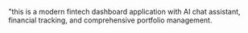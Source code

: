 "this is a modern fintech dashboard application with AI chat assistant, financial tracking, and comprehensive portfolio management.
